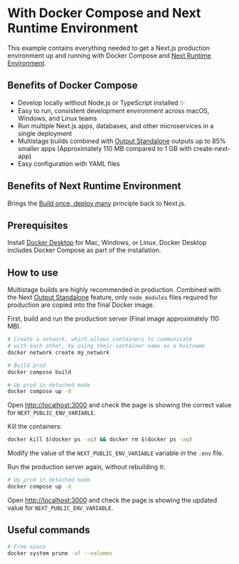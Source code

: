# With Docker Compose and Next Runtime Environment

This example contains everything needed to get a Next.js production environment up and running with Docker Compose and [Next Runtime Environment](https://github.com/expatfile/next-runtime-env).

## Benefits of Docker Compose

- Develop locally without Node.js or TypeScript installed ✨
- Easy to run, consistent development environment across macOS, Windows, and Linux teams
- Run multiple Next.js apps, databases, and other microservices in a single deployment
- Multistage builds combined with [Output Standalone](https://nextjs.org/docs/advanced-features/output-file-tracing#automatically-copying-traced-files) outputs up to 85% smaller apps (Approximately 110 MB compared to 1 GB with create-next-app)
- Easy configuration with YAML files

## Benefits of Next Runtime Environment  

Brings the [Build once, deploy many](https://www.mikemcgarr.com/blog/build-once-deploy-many.html) principle back to Next.js.

## Prerequisites

Install [Docker Desktop](https://docs.docker.com/get-docker) for Mac, Windows, or Linux. Docker Desktop includes Docker Compose as part of the installation.

## How to use

Multistage builds are highly recommended in production. Combined with the Next [Output Standalone](https://nextjs.org/docs/advanced-features/output-file-tracing#automatically-copying-traced-files) feature, only `node_modules` files required for production are copied into the final Docker image.

First, build and run the production server (Final image approximately 110 MB).

```bash
# Create a network, which allows containers to communicate
# with each other, by using their container name as a hostname
docker network create my_network

# Build prod
docker compose build

# Up prod in detached mode
docker compose up -d
```

Open [http://localhost:3000](http://localhost:3000) and check the page is showing the correct value for `NEXT_PUBLIC_ENV_VARIABLE`.

Kill the containers:

```bash
docker kill $(docker ps -aq) && docker rm $(docker ps -aq)
```

Modify the value of the `NEXT_PUBLIC_ENV_VARIABLE` variable in the `.env` file.

Run the production server again, without rebuilding it:

```bash
# Up prod in detached mode
docker compose up -d
```

Open [http://localhost:3000](http://localhost:3000) and check the page is showing the updated value for `NEXT_PUBLIC_ENV_VARIABLE`.

## Useful commands

```bash
# Free space
docker system prune -af --volumes
```
